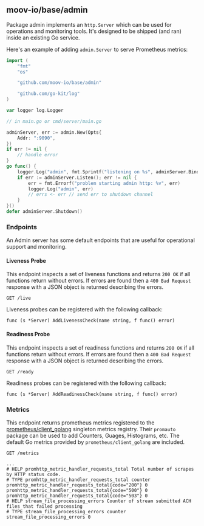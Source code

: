 ## moov-io/base/admin

Package admin implements an `http.Server` which can be used for operations and monitoring tools. It's designed to be shipped (and ran) inside an existing Go service.

Here's an example of adding `admin.Server` to serve Prometheus metrics:

```Go
import (
    "fmt"
    "os"

    "github.com/moov-io/base/admin"

    "github.com/go-kit/log"
)

var logger log.Logger

// in main.go or cmd/server/main.go

adminServer, err := admin.New(Opts{
	Addr: ":9090",
})
if err != nil {
    // handle error
}
go func() {
	logger.Log("admin", fmt.Sprintf("listening on %s", adminServer.BindAddr()))
	if err := adminServer.Listen(); err != nil {
		err = fmt.Errorf("problem starting admin http: %v", err)
		logger.Log("admin", err)
		// errs <- err // send err to shutdown channel
	}
}()
defer adminServer.Shutdown()
```

### Endpoints

An Admin server has some default endpoints that are useful for operational support and monitoring.

#### Liveness Probe

This endpoint inspects a set of liveness functions and returns `200 OK` if all functions return without errors. If errors are found then a `400 Bad Request` response with a JSON object is returned describing the errors.

```
GET /live
```

Liveness probes can be registered with the following callback:

```
func (s *Server) AddLivenessCheck(name string, f func() error)
```

#### Readiness Probe

This endpoint inspects a set of readiness functions and returns `200 OK` if all functions return without errors. If errors are found then a `400 Bad Request` response with a JSON object is returned describing the errors.

```
GET /ready
```

Readiness probes can be registered with the following callback:

```
func (s *Server) AddReadinessCheck(name string, f func() error)
```

### Metrics

This endpoint returns prometheus metrics registered to the [prometheus/client_golang](https://github.com/prometheus/client_golang) singleton metrics registry. Their `promauto` package can be used to add Counters, Guages, Histograms, etc. The default Go metrics provided by `prometheus/client_golang` are included.

```
GET /metrics

...
# HELP promhttp_metric_handler_requests_total Total number of scrapes by HTTP status code.
# TYPE promhttp_metric_handler_requests_total counter
promhttp_metric_handler_requests_total{code="200"} 0
promhttp_metric_handler_requests_total{code="500"} 0
promhttp_metric_handler_requests_total{code="503"} 0
# HELP stream_file_processing_errors Counter of stream submitted ACH files that failed processing
# TYPE stream_file_processing_errors counter
stream_file_processing_errors 0
```
